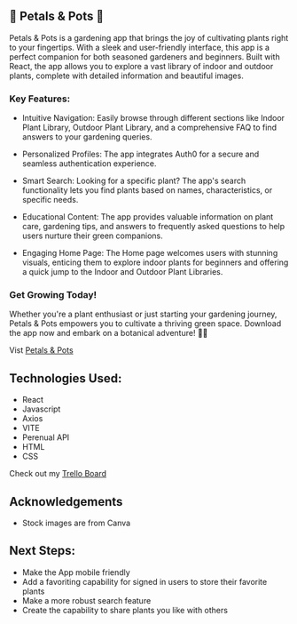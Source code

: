 
## 🌱 Petals & Pots 🌱
Petals & Pots is a gardening app that brings the joy of cultivating plants right to your fingertips. With a sleek and user-friendly interface, this app is a perfect companion for both seasoned gardeners and beginners. Built with React, the app allows you to explore a vast library of indoor and outdoor plants, complete with detailed information and beautiful images.

### Key Features:

- Intuitive Navigation: Easily browse through different sections like Indoor Plant Library, Outdoor Plant Library, and a comprehensive FAQ to find answers to your gardening queries.

- Personalized Profiles: The app integrates Auth0 for a secure and seamless authentication experience.

- Smart Search: Looking for a specific plant? The app's search functionality lets you find plants based on names, characteristics, or specific needs.

- Educational Content: The app provides valuable information on plant care, gardening tips, and answers to frequently asked questions to help users nurture their green companions.

- Engaging Home Page: The Home page welcomes users with stunning visuals, enticing them to explore indoor plants for beginners and offering a quick jump to the Indoor and Outdoor Plant Libraries.

### Get Growing Today!

Whether you're a plant enthusiast or just starting your gardening journey, Petals & Pots empowers you to cultivate a thriving green space. Download the app now and embark on a botanical adventure! 🌿🌼

Vist [Petals & Pots](https://petalsandpots.netlify.app) 

## Technologies Used:
- React
- Javascript
- Axios
- VITE
- Perenual API
- HTML
- CSS

Check out my [Trello Board](https://trello.com/b/SdwL81cx/plant-app)


## Acknowledgements
- Stock images are from Canva






## Next Steps: 
- Make the App mobile friendly
- Add a favoriting capability for signed in users to store their favorite plants
- Make a more robust search feature
- Create the capability to share plants you like with others
